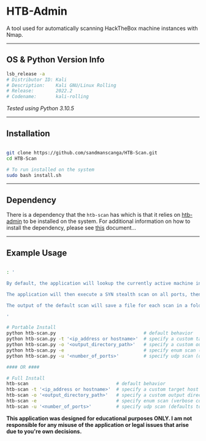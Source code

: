 
# HTB-Admin

A tool used for automatically scanning HackTheBox machine instances with Nmap.

---

## OS & Python Version Info

```bash
lsb_release -a
# Distributor ID: Kali
# Description:    Kali GNU/Linux Rolling
# Release:        2022.2
# Codename:       kali-rolling
```

*Tested using Python 3.10.5*

---

## Installation

```bash

git clone https://github.com/sandmanscanga/HTB-Scan.git
cd HTB-Scan

# To run installed on the system
sudo bash install.sh

```

---

## Dependency

There is a dependency that the `htb-scan` has which is that it relies on [htb-admin](https://github.com/sandmanscanga/HTB-Admin) to be installed on the system.  For additional information on how to install the dependency, please see [this](https://github.com/sandmanscanga/HTB-Admin/blob/main/README.md) document...

---

## Example Usage

```bash

: '

By default, the application will lookup the currently active machine instance IP address using the "htb-admin" utility.  

The application will then execute a SYN stealth scan on all ports, then executes a version scan against any found open ports, and then a full OS scan with scripts against any found open ports.

The output of the default scan will save a file for each scan in a folder called "nmap/".

'

# Portable Install
python htb-scan.py                                # default behavior
python htb-scan.py -t '<ip_address or hostname>'  # specify a custom target host
python htb-scan.py -o '<output_directory_path>'   # specify a custom output directory location
python htb-scan.py -e                             # specify enum scan (verbose comprehensive scan)
python htb-scan.py -u '<number_of_ports>'         # specify udp scan (defaults to top 100 ports)

#### OR ####

# Full Install
htb-scan                                # default behavior
htb-scan -t '<ip_address or hostname>'  # specify a custom target host
htb-scan -o '<output_directory_path>'   # specify a custom output directory location
htb-scan -e                             # specify enum scan (verbose comprehensive scan)
htb-scan -u '<number_of_ports>'         # specify udp scan (defaults to top 100 ports)

```

**This application was designed for educational purposes ONLY. I am not responsible for any misuse of the application or legal issues that arise due to you're own decisions.**
